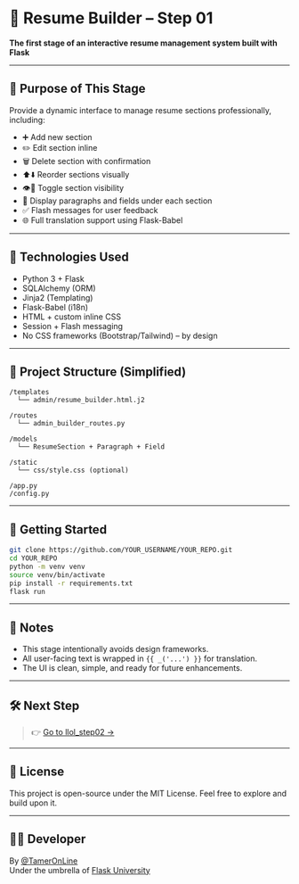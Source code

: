 # 🧱 Resume Builder – Step 01

**The first stage of an interactive resume management system built with Flask**

---

## 🎯 Purpose of This Stage

Provide a dynamic interface to manage resume sections professionally, including:
- ➕ Add new section
- ✏️ Edit section inline
- 🗑 Delete section with confirmation
- ⬆️⬇️ Reorder sections visually
- 👁️🚫 Toggle section visibility
- 📄 Display paragraphs and fields under each section
- ✅ Flash messages for user feedback
- 🌐 Full translation support using Flask-Babel

---

## 🧠 Technologies Used

- Python 3 + Flask
- SQLAlchemy (ORM)
- Jinja2 (Templating)
- Flask-Babel (i18n)
- HTML + custom inline CSS
- Session + Flash messaging
- No CSS frameworks (Bootstrap/Tailwind) – by design

---

## 📂 Project Structure (Simplified)

```
/templates
  └── admin/resume_builder.html.j2

/routes
  └── admin_builder_routes.py

/models
  └── ResumeSection + Paragraph + Field

/static
  └── css/style.css (optional)

/app.py
/config.py
```

---

## 🚀 Getting Started

```bash
git clone https://github.com/YOUR_USERNAME/YOUR_REPO.git
cd YOUR_REPO
python -m venv venv
source venv/bin/activate
pip install -r requirements.txt
flask run
```

---

## 📌 Notes

- This stage intentionally avoids design frameworks.
- All user-facing text is wrapped in `{{ _('...') }}` for translation.
- The UI is clean, simple, and ready for future enhancements.

---

## 🛠️ Next Step

> 👉 [Go to llol_step02 →](https://github.com/TamerOnLine/llol_step02)


---


## 📜 License

This project is open-source under the MIT License. Feel free to explore and build upon it.

---

## 👨‍💻 Developer

By [@TamerOnLine](https://github.com/TamerOnLine)  
Under the umbrella of [Flask University](https://github.com/Flask-University)
